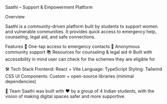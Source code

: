 Saathi – Support & Empowerment Platform

Overview

Saathi is a community-driven platform built by students to support women and vulnerable communities.
It provides quick access to emergency help, counseling, legal aid, and safe connections.

Features
🚨 One-tap access to emergency contacts
💬 Anonymous community support
📚 Resources for counseling & legal aid
🌐 Built with accessibility in mind
user can check for the schemes they are eligible for

🛠 Tech Stack
Frontend: React + Vite
Language: TypeScript
Styling: Tailwind CSS
UI Components: Custom + open-source libraries (minimal dependencies)

👥 Team Saathi was built with ❤️ by a group of 4 Indian students, with the vision of making digital spaces safer and more supportive.
